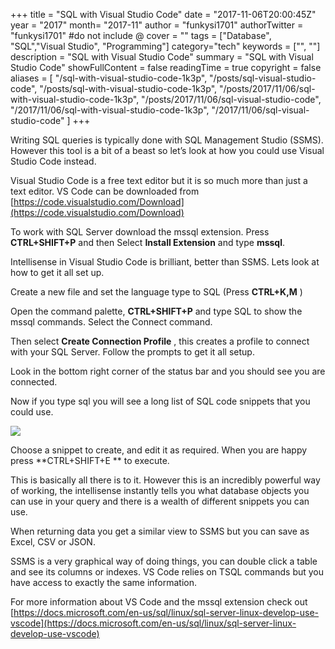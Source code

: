 +++
title = "SQL with Visual Studio Code"
date = "2017-11-06T20:00:45Z"
year = "2017"
month= "2017-11"
author = "funkysi1701"
authorTwitter = "funkysi1701" #do not include @
cover = ""
tags = ["Database", "SQL","Visual Studio", "Programming"]
category="tech"
keywords = ["", ""]
description = "SQL with Visual Studio Code"
summary = "SQL with Visual Studio Code"
showFullContent = false
readingTime = true
copyright = false
aliases = [
    "/sql-with-visual-studio-code-1k3p",
    "/posts/sql-visual-studio-code",
    "/posts/sql-with-visual-studio-code-1k3p",
    "/posts/2017/11/06/sql-with-visual-studio-code-1k3p",
    "/posts/2017/11/06/sql-visual-studio-code",
    "/2017/11/06/sql-with-visual-studio-code-1k3p",
    "/2017/11/06/sql-visual-studio-code"
]
+++

Writing SQL queries is typically done with SQL Management Studio (SSMS). However this tool is a bit of a beast so let’s look at how you could use Visual Studio Code instead.

Visual Studio Code is a free text editor but it is so much more than just a text editor. VS Code can be downloaded from [https://code.visualstudio.com/Download](https://code.visualstudio.com/Download)

To work with SQL Server download the mssql extension. Press  **CTRL+SHIFT+P** and then Select  **Install Extension**  and type  **mssql**.

Intellisense in Visual Studio Code is brilliant, better than SSMS. Lets look at how to get it all set up.

Create a new file and set the language type to SQL (Press  **CTRL+K,M** )

Open the command palette, **CTRL+SHIFT+P** and type SQL to show the mssql commands. Select the Connect command.

Then select **Create Connection Profile** , this creates a profile to connect with your SQL Server. Follow the prompts to get it all setup.

Look in the bottom right corner of the status bar and you should see you are connected.

Now if you type sql you will see a long list of SQL code snippets that you could use.

![](https://storageaccountblog9f5d.blob.core.windows.net/blazor/wp-content/uploads/2017/11/vscode-sql-snippets.png?resize=662%2C348&ssl=1)

Choose a snippet to create, and edit it as required. When you are happy press  **CTRL+SHIFT+E ** to execute.

This is basically all there is to it. However this is an incredibly powerful way of working, the intellisense instantly tells you what database objects you can use in your query and there is a wealth of different snippets you can use.

When returning data you get a similar view to SSMS but you can save as Excel, CSV or JSON.

SSMS is a very graphical way of doing things, you can double click a table and see its columns or indexes. VS Code relies on TSQL commands but you have access to exactly the same information.

For more information about VS Code and the mssql extension check out [https://docs.microsoft.com/en-us/sql/linux/sql-server-linux-develop-use-vscode](https://docs.microsoft.com/en-us/sql/linux/sql-server-linux-develop-use-vscode)
